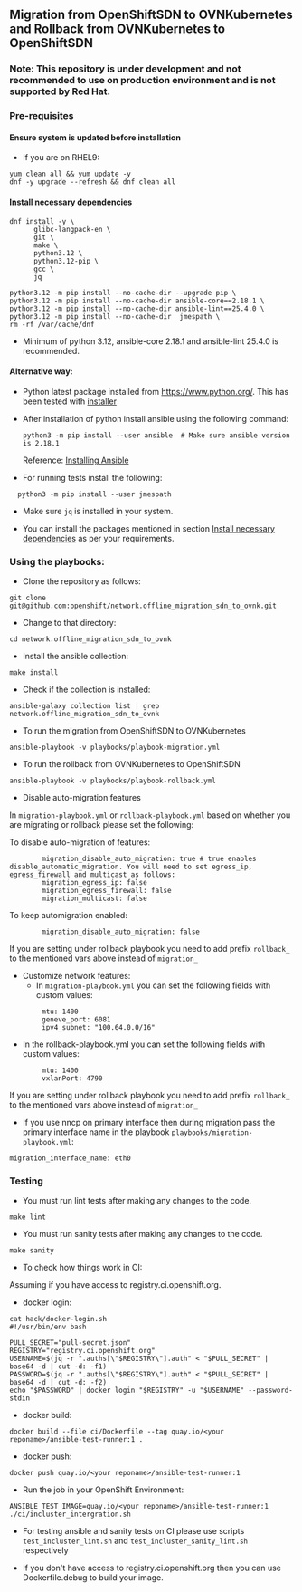## Migration from OpenShiftSDN to OVNKubernetes and Rollback from OVNKubernetes to OpenShiftSDN

### Note: This repository is under development and not recommended to use on production environment and is not supported by Red Hat.

### Pre-requisites

#### Ensure system is updated before installation
- If you are on RHEL9:
```shell
yum clean all && yum update -y
dnf -y upgrade --refresh && dnf clean all
```

#### Install necessary dependencies
```shell
dnf install -y \
      glibc-langpack-en \
      git \
      make \
      python3.12 \
      python3.12-pip \
      gcc \
      jq  

python3.12 -m pip install --no-cache-dir --upgrade pip \
python3.12 -m pip install --no-cache-dir ansible-core==2.18.1 \
python3.12 -m pip install --no-cache-dir ansible-lint==25.4.0 \
python3.12 -m pip install --no-cache-dir  jmespath \
rm -rf /var/cache/dnf
```

- Minimum of python 3.12, ansible-core 2.18.1 and ansible-lint 25.4.0 is recommended.

#### Alternative way:

- Python latest package installed from https://www.python.org/.
  This has been tested with [installer](https://www.python.org/downloads/release/python-3131/)

- After installation of python install ansible using the following command:
  ```shell
  python3 -m pip install --user ansible  # Make sure ansible version is 2.18.1
  ```
  Reference: [Installing Ansible](https://docs.ansible.com/ansible/latest/installation_guide/intro_installation.html#pip-install)

- For running tests install the following:
```shell
  python3 -m pip install --user jmespath
```

- Make sure `jq` is installed in your system.

- You can install the packages mentioned in section [Install necessary dependencies](#install-necessary-dependencies)
  as per your requirements.

### Using the playbooks:

- Clone the repository as follows:
```shell
git clone git@github.com:openshift/network.offline_migration_sdn_to_ovnk.git
```

- Change to that directory:
``` shell
cd network.offline_migration_sdn_to_ovnk
```

- Install the ansible collection:
```shell
make install
```

-  Check if the collection is installed:
```shell
ansible-galaxy collection list | grep network.offline_migration_sdn_to_ovnk 
```

- To run the migration from OpenShiftSDN to OVNKubernetes
```shell
ansible-playbook -v playbooks/playbook-migration.yml
```

- To run the rollback from OVNKubernetes to OpenShiftSDN
```shell
ansible-playbook -v playbooks/playbook-rollback.yml
```

- Disable auto-migration features

In `migration-playbook.yml` or `rollback-playbook.yml` based on whether you are migrating or rollback
please set the following:

To disable auto-migration of features:
```shell
        migration_disable_auto_migration: true # true enables disable_automatic_migration. You will need to set egress_ip, egress_firewall and multicast as follows:
        migration_egress_ip: false
        migration_egress_firewall: false
        migration_multicast: false
```

To keep automigration enabled:
```shell
        migration_disable_auto_migration: false
```

If you are setting under rollback playbook you need to add prefix `rollback_` to the mentioned vars above instead
of `migration_`

- Customize network features:
  - In `migration-playbook.yml` you can set the following fields with custom values:
```shell
        mtu: 1400
        geneve_port: 6081
        ipv4_subnet: "100.64.0.0/16"
```
  - In the rollback-playbook.yml you can set the following fields with custom values:
```shell
        mtu: 1400
        vxlanPort: 4790
```

If you are setting under rollback playbook you need to add prefix `rollback_` to the mentioned vars above instead
of `migration_`


- If you use nncp on primary interface then during migration pass the primary interface name in the playbook `playbooks/migration-playbook.yml`:
```shell
migration_interface_name: eth0
```

### Testing

- You must run lint tests after making any changes to the code.
```shell
make lint
```

- You must run sanity tests after making any changes to the code.
```shell
make sanity
```

- To check how things work in CI:

Assuming if you have access to registry.ci.openshift.org.
- docker login:
```shell
cat hack/docker-login.sh 
#!/usr/bin/env bash

PULL_SECRET="pull-secret.json"
REGISTRY="registry.ci.openshift.org"
USERNAME=$(jq -r ".auths[\"$REGISTRY\"].auth" < "$PULL_SECRET" | base64 -d | cut -d: -f1)
PASSWORD=$(jq -r ".auths[\"$REGISTRY\"].auth" < "$PULL_SECRET" | base64 -d | cut -d: -f2)
echo "$PASSWORD" | docker login "$REGISTRY" -u "$USERNAME" --password-stdin
```

- docker build:
```shell
docker build --file ci/Dockerfile --tag quay.io/<your reponame>/ansible-test-runner:1 .
```

- docker push:
```
docker push quay.io/<your reponame>/ansible-test-runner:1
```

- Run the job in your OpenShift Environment:
```shell
ANSIBLE_TEST_IMAGE=quay.io/<your reponame>/ansible-test-runner:1 ./ci/incluster_intergration.sh
```

- For testing ansible and sanity tests on CI please use scripts `test_incluster_lint.sh` and
  `test_incluster_sanity_lint.sh` respectively

- If you don't have access to registry.ci.openshift.org then you can use Dockerfile.debug to build your image.